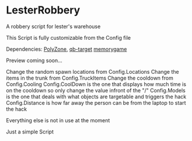 # LesterRobbery
A robbery script for lester's warehouse

This Script is fully customizable from the Config file
 
Dependencies: [PolyZone](https://github.com/mkafrin/PolyZone),
              [qb-target](https://github.com/qbcore-framework/qb-target)
              [memorygame](https://github.com/pushkart2/memorygame)
              
              
Preview coming soon...

Change the random spawn locations from Config.Locations
Change the items in the trunk from Config.TruckItems
Change the cooldown from Config.Cooling
Config.CoolDown is the one that displays how much time is on the cooldown so only change the value infront of the "/"
Config.Models is the one that deals with what objects are targetable and triggers the hack
Config.Distance is how far away the person can be from the laptop to start the hack

Everything else is not in use at the moment

Just a simple Script
